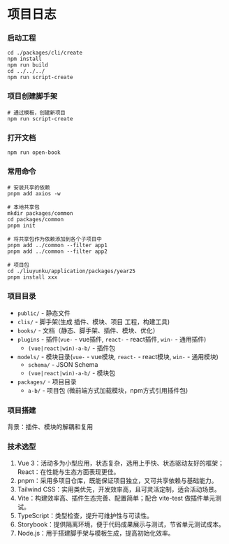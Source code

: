 # 项目日志

### 启动工程
```shell
cd ./packages/cli/create
npm install
npm run build
cd ../../../
npm run script-create
```

### 项目创建脚手架
```shell
# 通过模板，创建新项目
npm run script-create
```

### 打开文档
```shell
npm run open-book
```

### 常用命令
```shell
# 安装共享的依赖
pnpm add axios -w

# 本地共享包
mkdir packages/common
cd packages/common
pnpm init

# 将共享包作为依赖添加到各个子项目中
pnpm add ../common --filter app1
pnpm add ../common --filter app2

# 项目包 
cd ./liuyunku/application/packages/year25
pnpm install xxx
```

### 项目目录
- `public/` - 静态文件
- `clis/` - 脚手架(生成 插件、模块、项目 工程，构建工具)
- `books/` - 文档（静态、脚手架、插件、模块、优化）
- `plugins` - 插件(`vue-` - vue插件, `react-` - react插件, `win-` - 通用插件)
  - `(vue|react|win)-a-b/` - 插件包
- `models/` - 模块目录(`vue-` - vue模块, `react-` - react模块, `win-` - 通用模块)
  - `schema/` - JSON Schema
  - `(vue|react|win)-a-b/` - 模块包
- `packages/` - 项目目录
  - `a-b/` - 项目包 (微前端方式加载模块，npm方式引用插件包)

### 项目搭建
背景：插件、模块的解耦和复用

### 技术选型
1. Vue 3：活动多为小型应用，状态复杂，选用上手快、状态驱动友好的框架；React：在性能与生态方面表现更佳。
2. pnpm：采用多项目仓库，既能保证项目独立，又可共享依赖与基础能力。
3. Tailwind CSS：实用类优先，开发效率高，且可灵活定制，适合活动场景。
4. Vite：构建效率高、插件生态完善、配置简单；配合 vite-test 做插件单元测试。
5. TypeScript：类型检查，提升可维护性与可读性。
6. Storybook：提供隔离环境，便于代码成果展示与测试，节省单元测试成本。
7. Node.js：用于搭建脚手架与模板生成，提高初始化效率。

